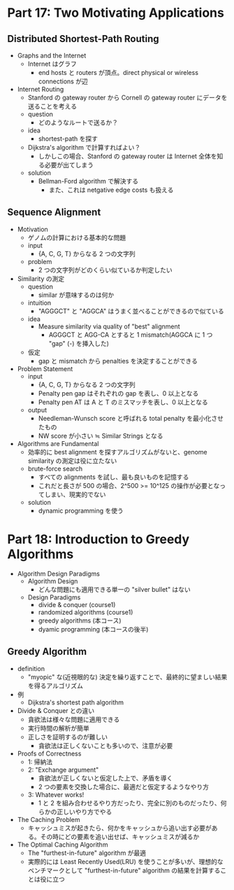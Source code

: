 # Part 17: Two Motivating Applications

## Distributed Shortest-Path Routing

- Graphs and the Internet
  - Internet はグラフ
    - end hosts と routers が頂点。direct physical or wireless connections が辺
- Internet Routing
  - Stanford の gateway router から Cornell の gateway router にデータを送ることを考える
  - question
    - どのようなルートで送るか？
  - idea
    - shortest-path を探す
  - Dijkstra's algorithm で計算すればよい？
    - しかしこの場合、Stanford の gateway router は Internet 全体を知る必要が出てしまう
  - solution
    - Bellman-Ford algorithm で解決する
      - また、これは netgative edge costs も扱える

## Sequence Alignment

- Motivation
  - ゲノムの計算における基本的な問題
  - input
    - {A, C, G, T} からなる 2 つの文字列
  - problem
    - 2 つの文字列がどのくらい似ているか判定したい
- Similarity の測定
  - question
    - similar が意味するのは何か
  - intuition
    - "AGGGCT" と "AGGCA" はうまく並べることができるので似ている
  - idea
    - Measure similarity via quality of "best" alignment
      - AGGGCT と AGG-CA とすると 1 mismatch(AGGCA に 1 つ "gap" (-) を挿入した)
  - 仮定
    - gap と mismatch から penalties を決定することができる
- Problem Statement
  - input
    - {A, C, G, T} からなる 2 つの文字列
    - Penalty pen gap はそれぞれの gap を表し、0 以上となる
    - Penalty pen AT は A と T のミスマッチを表し、0 以上となる
  - output
    - Needleman-Wunsch score と呼ばれる total penalty を最小化させたもの
    - NW score が小さい ≒ Similar Strings となる
- Algorithms are Fundamental
  - 効率的に best alignment を探すアルゴリズムがないと、genome similarity の測定は役に立たない
  - brute-force search
    - すべての alignments を試し、最も良いものを記憶する
    - これだと長さが 500 の場合、2^500 >= 10^125 の操作が必要となってしまい、現実的でない
  - solution
    - dynamic programming を使う

# Part 18: Introduction to Greedy Algorithms

- Algorithm Design Paradigms
  - Algorithm Design
    - どんな問題にも適用できる単一の "silver bullet" はない
  - Design Paradigms
    - divide & conquer (course1)
    - randomized algorithms (course1)
    - greedy algorithms (本コース)
    - dyamic programming (本コースの後半)

## Greedy Algorithm

- definition
  - "myopic" な(近視眼的な) 決定を繰り返すことで、最終的に望ましい結果を得るアルゴリズム
- 例
  - Dijkstra's shortest path algorithm
- Divide & Conquer との違い
  - 貪欲法は様々な問題に適用できる
  - 実行時間の解析が簡単
  - 正しさを証明するのが難しい
    - 貪欲法は正しくないことも多いので、注意が必要
- Proofs of Correctness
  - 1: 帰納法
  - 2: "Exchange argument"
    - 貪欲法が正しくないと仮定した上で、矛盾を導く
    - 2 つの要素を交換した場合に、最適だと仮定するようなやり方
  - 3: Whatever works!
    - 1 と 2 を組み合わせるやり方だったり、完全に別のものだったり、何らかの正しいやり方でやる
- The Caching Problem
  - キャッシュミスが起きたら、何かをキャッシュから追い出す必要がある。その時にどの要素を追い出せば、キャッシュミスが減るか
- The Optimal Caching Algorithm
  - The "furthest-in-future" algorithm が最適
  - 実際的には Least Recently Used(LRU) を使うことが多いが、理想的なベンチマークとして "furthest-in-future" algorithm の結果を計算することは役に立つ
